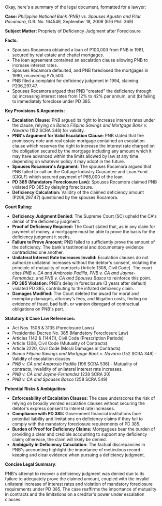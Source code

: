 Okay, here's a summary of the legal document, formatted for a lawyer:

**Case:** *Philippine National Bank (PNB) vs. Spouses Agustin and Pilar Rocamora*, G.R. No. 164549, September 18, 2009 (616 Phil. 369)

**Subject Matter:** Propriety of Deficiency Judgment after Foreclosure

**Facts:**

*   Spouses Rocamora obtained a loan of P100,000 from PNB in 1981, secured by real estate and chattel mortgages.
*   The loan agreement contained an escalation clause allowing PNB to increase interest rates.
*   Spouses Rocamora defaulted, and PNB foreclosed the mortgages in 1990, recovering P75,500.
*   PNB filed a complaint for deficiency judgment in 1994, claiming P206,297.47.
*   Spouses Rocamora argued that PNB "created" the deficiency through (a) increasing interest rates from 12% to 42% per annum, and (b) failing to immediately foreclose under PD 385.

**Key Provisions & Arguments:**

*   **Escalation Clause:** PNB argued its right to increase interest rates under the clause, relying on *Banco Filipino Savings and Mortgage Bank v. Navarro* (152 SCRA 346) for validity.
*   **PNB's Argument for Valid Escalation Clause:** PNB stated that the promissory note and real estate mortgage contained an escalation clause which reserves the right to increase the interest rate charged on the obligation secured by the mortgage including any amount which it may have advanced within the limits allowed by law at any time depending on whatever policy it may adopt in the future.
*   **Spouses Rocamora's Argument:** The spouses Rocamora argued that PNB failed to call on the Cottage Industry Guarantee and Loan Fund (CIGLF) which secured payment of P65,000 of the loan.
*   **PD 385 (Mandatory Foreclosure Law):** Spouses Rocamora claimed PNB violated PD 385 by delaying foreclosure.
*   **Deficiency Calculation:** Validity of the claimed deficiency amount (P206,297.47) questioned by the spouses Rocamora.

**Court Ruling:**

*   **Deficiency Judgment Denied:** The Supreme Court (SC) upheld the CA's denial of the deficiency judgment.
*   **Proof of Deficiency Required:** The Court stated that, as in any claim for payment of money, a mortgagee must be able to prove the basis for the deficiency judgment it seeks.
*   **Failure to Prove Amount:** PNB failed to sufficiently prove the amount of the deficiency. The bank's testimonial and documentary evidence contradicted one another.
*   **Unilateral Interest Rate Increases Invalid:** Escalation clauses do not authorize unilateral increases without the debtor's consent, violating the principle of mutuality of contracts (Article 1308, Civil Code). The court cites *PNB v. CA and Ambrosio Padilla*, *PNB v. CA and Jayme-Fernandez*, and *PNB v. CA and Spouses Basco* to reinforce this point.
*   **PD 385 Violation:** PNB's delay in foreclosure (3 years after default) violated PD 385, contributing to the inflated deficiency claim.
*   **Damages Modified:** The Court deleted the award for moral and exemplary damages, attorney's fees, and litigation costs, finding no evidence of fraud, bad faith, or wanton disregard of contractual obligations on PNB's part.

**Statutory & Case Law References:**

*   Act Nos. 1508 & 3135 (Foreclosure Laws)
*   Presidential Decree No. 385 (Mandatory Foreclosure Law)
*   Articles 1142 & 1144(1), Civil Code (Prescription Periods)
*   Article 1308, Civil Code (Mutuality of Contracts)
*   Article 2220, Civil Code (Moral Damages in Contracts)
*   *Banco Filipino Savings and Mortgage Bank v. Navarro* (152 SCRA 346) - Validity of escalation clauses
*   *PNB v. CA and Ambrosio Padilla* (196 SCRA 536) - Mutuality of contracts, invalidity of unilateral interest rate increases.
*   *PNB v. CA and Jayme-Fernandez* (238 SCRA 20)
*   *PNB v. CA and Spouses Basco* (258 SCRA 549)

**Potential Risks & Ambiguities:**

*   **Enforceability of Escalation Clauses:** The case underscores the risk of relying on broadly worded escalation clauses without securing the debtor's express consent to interest rate increases.
*   **Compliance with PD 385:** Government financial institutions face potential liability and limitations on deficiency claims if they fail to comply with the mandatory foreclosure requirements of PD 385.
*   **Burden of Proof for Deficiency Claims:** Mortgagees bear the burden of providing a clear and credible accounting to support any deficiency claim; otherwise, the claim will likely be denied.
*   **Ambiguity in Deficiency Calculation:** The factual discrepancies in PNB's accounting highlight the importance of meticulous record-keeping and clear evidence when pursuing a deficiency judgment.

**Concise Legal Summary:**

PNB's attempt to recover a deficiency judgment was denied due to its failure to adequately prove the claimed amount, coupled with the invalid unilateral increase of interest rates and violation of mandatory foreclosure requirements under PD 385. The case reaffirms the importance of mutuality in contracts and the limitations on a creditor's power under escalation clauses.
